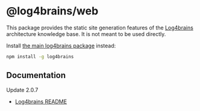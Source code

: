 # @log4brains/web

This package provides the static site generation features of the [Log4brains](https://github.com/thomvaill/log4brains) architecture knowledge base.
It is not meant to be used directly.

Install [the main log4brains package](https://www.npmjs.com/package/log4brains) instead:

```bash
npm install -g log4brains
```

## Documentation

Update 2.0.7

- [Log4brains README](https://github.com/thomvaill/log4brains/blob/master/README.md)
